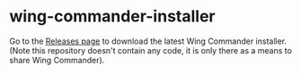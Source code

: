 # wing-commander-installer

Go to the [Releases page](https://github.com/Cascoda/wing-commander-installer/releases) to download the latest Wing Commander installer.
(Note this repository doesn't contain any code, it is only there as a means to share Wing Commander).
